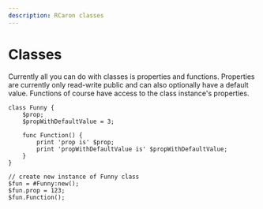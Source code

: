 ```yaml
---
description: RCaron classes
---
```


# Classes

Currently all you can do with classes is properties and functions. Properties are currently only read-write public and can also optionally have a default value. Functions of course have access to the class instance's properties.

```rcaron
class Funny {
    $prop;
    $propWithDefaultValue = 3;

    func Function() {
        print 'prop is' $prop;
        print 'propWithDefaultValue is' $propWithDefaultValue;
    }
}

// create new instance of Funny class
$fun = #Funny:new();
$fun.prop = 123;
$fun.Function();
```
